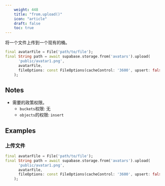 ```yaml
---
    weight: 448
    title: "from.upload()"
    icon: "article"
    draft: false
    toc: true
---
```


将一个文件上传到一个现有的桶。


```dart
final avatarFile = File('path/to/file');
final String path = await supabase.storage.from('avatars').upload(
      'public/avatar1.png',
      avatarFile,
      fileOptions: const FileOptions(cacheControl: '3600', upsert: false),
    );
```






## Notes

- 需要的政策权限。
  - `buckets`权限: 无 
  - `objects`的权限: `insert`










## Examples

### 上传文件



```dart
final avatarFile = File('path/to/file');
final String path = await supabase.storage.from('avatars').upload(
      'public/avatar1.png',
      avatarFile,
      fileOptions: const FileOptions(cacheControl: '3600', upsert: false),
    );
```